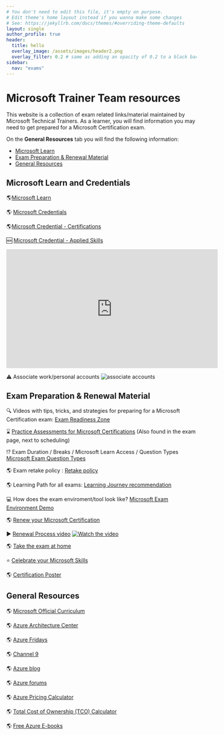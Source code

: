 ```yaml
---
# You don't need to edit this file, it's empty on purpose.
# Edit theme's home layout instead if you wanna make some changes
# See: https://jekyllrb.com/docs/themes/#overriding-theme-defaults
layout: single
author_profile: true
header:
  title: hello
  overlay_image: /assets/images/header2.png
  overlay_filter: 0.2 # same as adding an opacity of 0.2 to a black background
sidebar:
  nav: "exams"
---
```

# Microsoft Trainer Team resources

This website is a collection of exam related links/material maintained by Microsoft Technical Trainers. As a learner, you will find information you may need to get prepared for a Microsoft Certification exam.

On the **General Resources** tab you will find the following information: 

- [Microsoft Learn](#microsoft-learn)
- [Exam Preparation & Renewal Material](#exam-preparation--renewal-material)
- [General Resources](#general-resources)

## Microsoft Learn and Credentials
:earth_americas:[Microsoft Learn](https://learn.microsoft.com/ "Microsoft Learn")

:earth_americas: [Microsoft Credentials ](https://www.microsoft.com/certification "Microsoft Certification Overview ")

:earth_americas:[Microsoft Credential - Certifications](https://learn.microsoft.com/en-us/credentials/browse/?credential_types=certification)

:new: [Microsoft Credential - Applied Skills](https://learn.microsoft.com/en-us/credentials/browse/?credential_types=applied%20skills)
  
<iframe width="560" height="315" src="https://www.youtube.com/embed/CTuSuXW5uVs?si=-VFdrwWmMs1ZDpxm" title="YouTube video player" frameborder="0" allow="accelerometer; autoplay; clipboard-write; encrypted-media; gyroscope; picture-in-picture; web-share" allowfullscreen></iframe>


:warning: Associate work/personal accounts
![associate accounts](assets/images/learn-accounts.png)




## Exam Preparation & Renewal Material

:mag: Videos with tips, tricks, and strategies for preparing for a Microsoft Certification exam: [Exam Readiness Zone](https://learn.microsoft.com/en-us/shows/exam-readiness-zone/)

:hourglass: [Practice Assessments for Microsoft Certifications](https://learn.microsoft.com/en-us/credentials/certifications/practice-assessments-for-microsoft-certifications) (Also found in the exam page, next to scheduling)

:interrobang: Exam Duration / Breaks / Microsoft Learn Access / Question Types [Microsoft Exam Question Types](https://docs.microsoft.com/en-us/learn/certifications/exam-duration-question-types#question-types-on-exams)

:earth_americas: Exam retake policy : [Retake policy](https://learn.microsoft.com/en-us/certifications/exam-retake-policy#general-microsoft-certification-exam-retake-policy) 

:earth_americas: Learning Path for all exams:  [Learning Journey recommendation](https://aka.ms/AzureTrainCertDeck)


:computer: How does the exam enviroment/tool look like? [Microsoft Exam Environment Demo](http://aka.ms/examdemo)

:earth_americas: [Renew your Microsoft Certification](https://learn.microsoft.com/en-us/certifications/renew-your-microsoft-certification)

:arrow_forward: [Renewal Process video](https://www.youtube.com/watch?v=ttuhmFHOTU8&feature=youtu.be)
[![Watch the video](assets/images/renew-cert.png)](https://www.youtube.com/watch?v=ttuhmFHOTU8)

:earth_americas: [Take the exam at home](https://www.thomasmaurer.ch/2020/03/how-to-take-a-microsoft-certification-exam-online/)

:star: [Celebrate your Microsoft Skills](https://aka.ms/CelebrateYourMicrosoftSkills)

:earth_americas: [Certification Poster](https://www.aka.ms/TrainCertPoster "Certification Poster")

## General Resources

:earth_americas: [Microsoft Official Curriculum ](https://www.aka.ms/MOC "Microsoft Official Curriculum ")

:earth_americas: [Azure Architecture Center](https://www.aka.ms/architecture "Azure Architecture Center")

:earth_americas: [Azure Fridays](https://learn.microsoft.com/en-us/shows/azure-friday/)

:earth_americas: [Channel 9](https://channel9.msdn.com/)

:earth_americas: [Azure blog](https://azure.microsoft.com/en-us/blog/)

:earth_americas: [Azure forums](https://social.msdn.microsoft.com/Forums/enUS/home?category=windowsazureplatform)

:earth_americas: [Azure Pricing Calculator](https://azure.microsoft.com/en-in/pricing/calculator/)

:earth_americas: [Total Cost of Ownership (TCO) Calculator](https://azure.microsoft.com/en-us/pricing/tco/calculator/)

:earth_americas: [Free Azure E-books](https://azure.microsoft.com/en-us/resources/whitepapers/)
